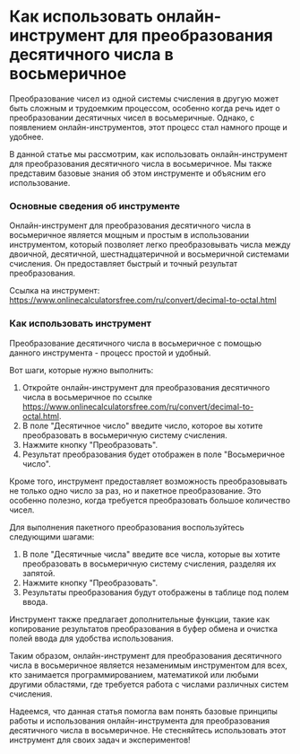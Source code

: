 Как использовать онлайн-инструмент для преобразования десятичного числа в восьмеричное
======================================================================================

Преобразование чисел из одной системы счисления в другую может быть сложным и трудоемким процессом, особенно когда речь идет о преобразовании десятичных чисел в восьмеричные. Однако, с появлением онлайн-инструментов, этот процесс стал намного проще и удобнее.

В данной статье мы рассмотрим, как использовать онлайн-инструмент для преобразования десятичного числа в восьмеричное. Мы также представим базовые знания об этом инструменте и объясним его использование.

### Основные сведения об инструменте

Онлайн-инструмент для преобразования десятичного числа в восьмеричное является мощным и простым в использовании инструментом, который позволяет легко преобразовывать числа между двоичной, десятичной, шестнадцатеричной и восьмеричной системами счисления. Он предоставляет быстрый и точный результат преобразования.

Ссылка на инструмент: <https://www.onlinecalculatorsfree.com/ru/convert/decimal-to-octal.html>

### Как использовать инструмент

Преобразование десятичного числа в восьмеричное с помощью данного инструмента - процесс простой и удобный.

Вот шаги, которые нужно выполнить:

1. Откройте онлайн-инструмент для преобразования десятичного числа в восьмеричное по ссылке <https://www.onlinecalculatorsfree.com/ru/convert/decimal-to-octal.html>.
2. В поле "Десятичное число" введите число, которое вы хотите преобразовать в восьмеричную систему счисления.
3. Нажмите кнопку "Преобразовать".
4. Результат преобразования будет отображен в поле "Восьмеричное число".

Кроме того, инструмент предоставляет возможность преобразовывать не только одно число за раз, но и пакетное преобразование. Это особенно полезно, когда требуется преобразовать большое количество чисел.

Для выполнения пакетного преобразования воспользуйтесь следующими шагами:

1. В поле "Десятичные числа" введите все числа, которые вы хотите преобразовать в восьмеричную систему счисления, разделяя их запятой.
2. Нажмите кнопку "Преобразовать".
3. Результаты преобразования будут отображены в таблице под полем ввода.

Инструмент также предлагает дополнительные функции, такие как копирование результатов преобразования в буфер обмена и очистка полей ввода для удобства использования.

Таким образом, онлайн-инструмент для преобразования десятичного числа в восьмеричное является незаменимым инструментом для всех, кто занимается программированием, математикой или любыми другими областями, где требуется работа с числами различных систем счисления.

Надеемся, что данная статья помогла вам понять базовые принципы работы и использования онлайн-инструмента для преобразования десятичного числа в восьмеричное. Не стесняйтесь использовать этот инструмент для своих задач и экспериментов!
